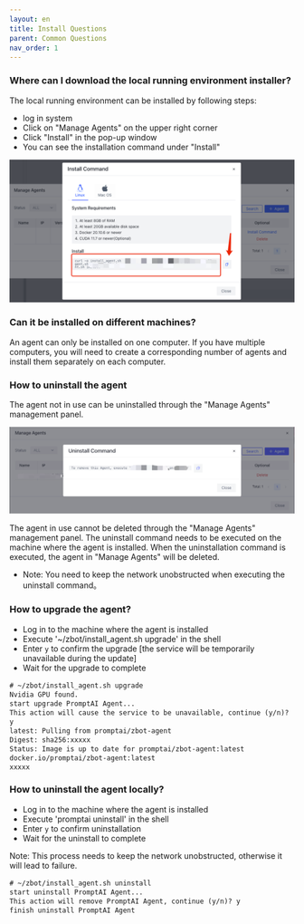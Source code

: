 ```yaml
---
layout: en
title: Install Questions
parent: Common Questions
nav_order: 1
---
```

### Where can I download the local running environment installer? 
The local running environment can be installed by following steps:
- log in system
- Click on "Manage Agents" on the upper right corner
- Click "Install" in the pop-up window
- You can see the installation command under "Install"

![01-install-questions.png](/assets/images/common_questions/01-install-questions.png)

### Can it be installed on different machines?
An agent can only be installed on one computer. If you have multiple computers, you will need to create a corresponding number of agents and install them separately on each computer.

### How to uninstall the agent
The agent not in use can be uninstalled through the "Manage Agents" management panel.

![02-install-questions.png](/assets/images/common_questions/02-install-questions.png)

<!--- 正在使用的Agent不能通过"Manage Agents"管理面板删除，需要在安装机器中执行卸载命令。 当卸载命令执行完成后，"Manage Agents"中的Agent将会被删除。
--->

The agent in use cannot be deleted through the "Manage Agents" management panel.  The uninstall command needs to be executed on the machine where the agent is installed.  When the uninstallation command is executed, the agent in "Manage Agents" will be deleted.

- Note: You need to keep the network unobstructed when executing the uninstall command。 

### How to upgrade the agent?
<!---
- 登录安装Agent的机器
- 在shell中执行'~/zbot/install_agent.sh upgrade'
- 输入`y`确认升级 [升级期间将会导致服务短暂不可使用]
- 等待升级完成
--->

- Log in to the machine where the agent is installed
- Execute '~/zbot/install_agent.sh upgrade' in the shell
- Enter `y` to confirm the upgrade [the service will be temporarily unavailable during the update]
- Wait for the upgrade to complete


```shell
# ~/zbot/install_agent.sh upgrade
Nvidia GPU found.
start upgrade PromptAI Agent...
This action will cause the service to be unavailable, continue (y/n)? y
latest: Pulling from promptai/zbot-agent
Digest: sha256:xxxxx
Status: Image is up to date for promptai/zbot-agent:latest
docker.io/promptai/zbot-agent:latest
xxxxx
```

### How to uninstall the agent locally?
<!---
- 登录安装Agent的机器
- 在shell中执行'promptai uninstall'
- 输入`y`确认卸载
- 等待卸载完成

注意：此过程需要保持网络通畅，否则将导致无法成功卸载.
--->

- Log in to the machine where the agent is installed
- Execute 'promptai uninstall' in the shell
- Enter `y` to confirm uninstallation
- Wait for the uninstall to complete

Note: This process needs to keep the network unobstructed, otherwise it will lead to failure.

```shell
# ~/zbot/install_agent.sh uninstall
start uninstall PromptAI Agent...
This action will remove PromptAI Agent, continue (y/n)? y
finish uninstall PromptAI Agent
```
